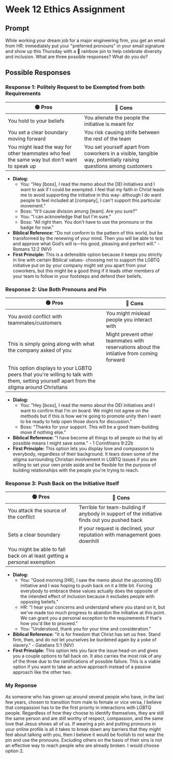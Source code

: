 # Week 12 Ethics Assignment

## Prompt
While working your dream job for a major engineering firm, you get an email from HR: immediately put your "preferred pronouns" in your email signature and show up this Thursday with a 🌈 rainbow pin to help celebrate diversity and inclusion. What are three possible responses? What do you do?

## Possible Responses

### **Response 1: Politely Request to be Exempted from both Requirements**
| 🟢 Pros | 🔴 Cons |
|-|-|
| You hold to your beliefs | You alienate the people the initiative is meant for |
| You set a clear boundary moving forward | You risk causing strife between the rest of the team |
| You might lead the way for other teammates who feel the same way but don't want to speak up | You set yourself apart from coworkers in a visible, tangible way, potentially raising questions among customers |
- **Dialog:**
  - You: "Hey [boss], I read the memo about the DEI initiatives and I want to ask if I could be exempted. I feel that my faith in Christ leads me to avoid supporting the initiative in this way- although I do want people to feel included at [company], I can't support this particular movement."
  - Boss: "It'll cause division among [team]. Are you sure?"
  - You: "I can acknowledge that but I'm sure."
  - Boss: "All right then. You don't have to use the pronouns or the badge for now."
- **Biblical Reference:** "Do not conform to the pattern of this world, but be transformed by the renewing of your mind. Then you will be able to test and approve what God’s will is—his good, pleasing and perfect will." - Romans 12:2 (NIV)
- **First Principle:** This is a defensible option because it keeps you strictly in line with certain Biblical values- choosing not to support the LGBTQ initiative put on by your company might set you apart from your coworkers, but this might be a good thing if it leads other members of your team to follow in your footsteps and defend their beliefs.

### **Response 2: Use Both Pronouns and Pin**
| 🟢 Pros | 🔴 Cons |
|-|-|
| You avoid conflict with teammates/customers | You might mislead people you interact with |
| This is simply going along with what the company asked of you | Might prevent other teammates with reservations about the intiiative from coming forward |
| This option displays to your LGBTQ peers that you're willing to talk with them, setting yourself apart from the stigma around Christians |  |
- **Dialog:**
  - You: "Hey [boss], I read the memo about the DEI initiatives and I want to confirm that I'm on board. We might not agree on the methods but if this is how we're going to promote unity then I want to be ready to help open those doors for discussion."
  - Boss: "Thanks for your support. This will be a good team-building move if nothing else."
- **Biblical Reference:** "I have become all things to all people so that by all possible means I might save some." - 1 Corinthians 9:22b
- **First Principle:** This option lets you display love and compassion to everybody, regardless of their background. It tears down some of the stigma surrounding Christian involvement in LGBTQ issues if you are willing to set your own pride aside and be flexible for the purpose of building relationships with the people you're trying to reach.

### **Response 3: Push Back on the Initiative Itself**
| 🟢 Pros | 🔴 Cons |
|-|-|
| You attack the source of the conflict | Terrible for team-building if anybody in support of the initiative finds out you pushed back |
| Sets a clear boundary | If your request is declined, your reputation with management goes downhill |
| You might be able to fall back on at least getting a personal exemption |  |
- **Dialog:**
  - You: "Good morning [HR], I saw the memo about the upcoming DEI initiative and I was hoping to push back on it a little bit. Forcing everybody to embrace these values actually does the opposite of the intended effect of inclusion because it excludes people with opposing beliefs."
  - HR: "I hear your concerns and understand where you stand on it, but we've made too much progress to abandon the initiative at this point. We can grant you a personal exception to the requirements if that's how you'd like to proceed."
  - You: "Understood, thank you for your time and consideration."
- **Biblical Reference:** "It is for freedom that Christ has set us free. Stand firm, then, and do not let yourselves be burdened again by a yoke of slavery." - Galatians 5:1 (NIV)
- **First Principle:** This option lets you face the issue head-on and gives you a couple options to fall back on. It also carries the most risk of any of the three due to the ramifications of possible failure. This is a viable option if you want to take an active approach instead of a passive approach like the other two.

### My Reponse
As someone who has grown up around several people who have, in the last few years, chosen to transition from male to female or vice versa, I believe that compassion has to be the first priority in interactions with LGBTQ people. Regardless of how they choose to identify themselves, they are still the same person and are still worthy of respect, compassion, and the same love that Jesus shows all of us. If wearing a pin and putting pronouns in your online profile is all it takes to break down any barriers that they might feel about talking with you, then I believe it would be foolish to not wear the pin and use the pronouns. Excluding others on the basis of their sins is not an effective way to reach people who are already broken. I would choose option 2.